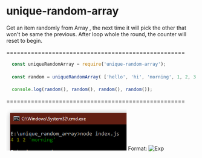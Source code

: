 # unique-random-array
Get an item randomly from Array , the next time it will pick the other that won't be same the previous. After loop whole the round, the counter will reset to begin.

===================================================


```javascript
  const uniqueRandomArray = require('unique-random-array');
  
  const random = uniqueRandomArray( ['hello', 'hi', 'morning', 1, 2, 3, 4, 5] );
  
  console.log(random(), random(), random(), random());
```

===================================================

![Example img](/unique.PNG)
Format: ![Exp](url)
